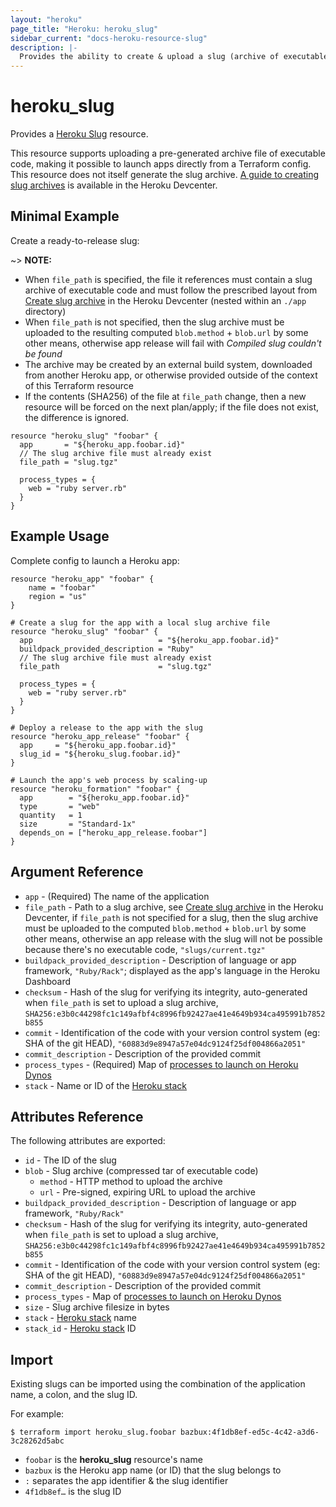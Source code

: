 ```yaml
---
layout: "heroku"
page_title: "Heroku: heroku_slug"
sidebar_current: "docs-heroku-resource-slug"
description: |-
  Provides the ability to create & upload a slug (archive of executable code) to an app, making it possible to launch apps directly from a Terraform config
---
```


# heroku\_slug

Provides a [Heroku Slug](https://devcenter.heroku.com/articles/platform-api-reference#slug)
resource.

This resource supports uploading a pre-generated archive file of executable code, making it possible to launch apps directly from a Terraform config. This resource does not itself generate the slug archive. [A guide to creating slug archives](https://devcenter.heroku.com/articles/platform-api-deploying-slugs) is available in the Heroku Devcenter.

## Minimal Example

Create a ready-to-release slug:

~> **NOTE:** 
- When `file_path` is specified, the file it references must contain a slug archive of executable code and must follow the prescribed layout from [Create slug archive](https://devcenter.heroku.com/articles/platform-api-deploying-slugs#create-slug-archive) in the Heroku Devcenter (nested within an `./app` directory)
- When `file_path` is not specified, then the slug archive must be uploaded to the resulting computed `blob.method` + `blob.url` by some other means, otherwise app release will fail with _Compiled slug couldn't be found_
- The archive may be created by an external build system, downloaded from another Heroku app, or otherwise provided outside of the context of this Terraform resource
- If the contents (SHA256) of the file at `file_path` change, then a new resource will be forced on the next plan/apply; if the file does not exist, the difference is ignored.

```hcl
resource "heroku_slug" "foobar" {
  app       = "${heroku_app.foobar.id}"
  // The slug archive file must already exist
  file_path = "slug.tgz"

  process_types = {
    web = "ruby server.rb"
  }
}
```

## Example Usage

Complete config to launch a Heroku app:

```hcl
resource "heroku_app" "foobar" {
    name = "foobar"
    region = "us"
}

# Create a slug for the app with a local slug archive file
resource "heroku_slug" "foobar" {
  app                            = "${heroku_app.foobar.id}"
  buildpack_provided_description = "Ruby"
  // The slug archive file must already exist
  file_path                      = "slug.tgz"

  process_types = {
    web = "ruby server.rb"
  }
}

# Deploy a release to the app with the slug
resource "heroku_app_release" "foobar" {
  app     = "${heroku_app.foobar.id}"
  slug_id = "${heroku_slug.foobar.id}"
}

# Launch the app's web process by scaling-up
resource "heroku_formation" "foobar" {
  app        = "${heroku_app.foobar.id}"
  type       = "web"
  quantity   = 1
  size       = "Standard-1x"
  depends_on = ["heroku_app_release.foobar"]
}
```

## Argument Reference
* `app` - (Required) The name of the application
* `file_path` - Path to a slug archive, see [Create slug archive](https://devcenter.heroku.com/articles/platform-api-deploying-slugs#create-slug-archive) in the Heroku Devcenter, if `file_path` is not specified for a slug, then the slug archive must be uploaded to the computed `blob.method` + `blob.url` by some other means, otherwise an app release with the slug will not be possible because there's no executable code, `"slugs/current.tgz"`
* `buildpack_provided_description` - Description of language or app framework, `"Ruby/Rack"`; displayed as the app's language in the Heroku Dashboard
* `checksum` - Hash of the slug for verifying its integrity, auto-generated when `file_path` is set to upload a slug archive, `SHA256:e3b0c44298fc1c149afbf4c8996fb92427ae41e4649b934ca495991b7852b855`
* `commit` - Identification of the code with your version control system (eg: SHA of the git HEAD), `"60883d9e8947a57e04dc9124f25df004866a2051"`
* `commit_description` - Description of the provided commit
* `process_types` - (Required) Map of [processes to launch on Heroku Dynos](https://devcenter.heroku.com/articles/process-model)
* `stack` - Name or ID of the [Heroku stack](https://devcenter.heroku.com/articles/stack)

## Attributes Reference
The following attributes are exported:
* `id` - The ID of the slug
* `blob` - Slug archive (compressed tar of executable code)
  * `method` - HTTP method to upload the archive
  * `url` - Pre-signed, expiring URL to upload the archive
* `buildpack_provided_description` - Description of language or app framework, `"Ruby/Rack"`
* `checksum` - Hash of the slug for verifying its integrity, auto-generated when `file_path` is set to upload a slug archive, `SHA256:e3b0c44298fc1c149afbf4c8996fb92427ae41e4649b934ca495991b7852b855`
* `commit` - Identification of the code with your version control system (eg: SHA of the git HEAD), `"60883d9e8947a57e04dc9124f25df004866a2051"`
* `commit_description` - Description of the provided commit
* `process_types` - Map of [processes to launch on Heroku Dynos](https://devcenter.heroku.com/articles/process-model)
* `size` - Slug archive filesize in bytes
* `stack` - [Heroku stack](https://devcenter.heroku.com/articles/stack) name
* `stack_id` - [Heroku stack](https://devcenter.heroku.com/articles/stack) ID

## Import
Existing slugs can be imported using the combination of the application name, a colon, and the slug ID.

For example:
```
$ terraform import heroku_slug.foobar bazbux:4f1db8ef-ed5c-4c42-a3d6-3c28262d5abc
```

* `foobar` is the **heroku_slug** resource's name
* `bazbux` is the Heroku app name (or ID) that the slug belongs to
* `:` separates the app identifier & the slug identifier
* `4f1db8ef…` is the slug ID

